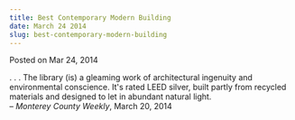 ```yaml
---
title: Best Contemporary Modern Building
date: March 24 2014
slug: best-contemporary-modern-building
---
```


 



<span class="date">Posted on Mar 24, 2014    </span>
<p>. . . The library (is) a gleaming work of architectural
ingenuity and environmental conscience. It&apos;s rated LEED silver,
built partly from recycled materials and designed to let in
abundant natural light.<br>
&#x2013; <em>Monterey County Weekly</em>, March 20, 2014</br></p>





```
